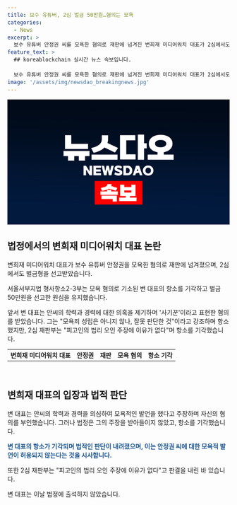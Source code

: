 ```yaml
---
title: 보수 유튜버, 2심 벌금 50만원…혐의는 모욕
categories:
  - News
excerpt: >
  보수 유튜버 안정권 씨를 모욕한 혐의로 재판에 넘겨진 변희재 미디어워치 대표가 2심에서도 벌금형을 선고받았습니다. 변 대표는 안씨의 학력과 경력에 위조 의혹을 제기하며 '사기꾼'이라고 표현한 혐의를 받았고, 1심에서 벌금형을 선고받은 후에도 이를 부인했습니다. 그러나 2심 재판부는 "피고인의 법리 오인 주장에 이유가 없다"며 항소를 기각하고 벌금 50만원을 선고했습니다. 변 대표는 이날 법정에 출석하지 않았습니다.
feature_text: >
  ## koreablockchain 실시간 뉴스 속보입니다.

  보수 유튜버 안정권 씨를 모욕한 혐의로 재판에 넘겨진 변희재 미디어워치 대표가 2심에서도 벌금형을 선고받았습니다. 변 대표는 안씨의 학력과 경력에 위조 의혹을 제기하며 '사기꾼'이라고 표현한 혐의를 받았고, 1심에서 벌금형을 선고받은 후에도 이를 부인했습니다. 그러나 2심 재판부는 "피고인의 법리 오인 주장에 이유가 없다"며 항소를 기각하고 벌금 50만원을 선고했습니다. 변 대표는 이날 법정에 출석하지 않았습니다.
image: '/assets/img/newsdao_breakingnews.jpg'
---
```


<p><img src="/assets/img/newsdao_breakingnews.jpg" alt="koreablockchain 속보" /></p>

<h2 data-ke-size="size26">법정에서의 변희재 미디어워치 대표 논란</h2>

<p data-ke-size="size16">변희재 미디어워치 대표가 보수 유튜버 안정권을 모욕한 혐의로 재판에 넘겨졌으며, 2심에서도 벌금형을 선고받았습니다.</p>

<p data-ke-size="size16">서울서부지법 형사항소2-3부는 모욕 혐의로 기소된 변 대표의 항소를 기각하고 벌금 50만원을 선고한 원심을 유지했습니다.</p>

<p data-ke-size="size16">앞서 변 대표는 안씨의 학력과 경력에 대한 의혹을 제기하며 '사기꾼'이라고 표현한 혐의를 받았습니다. 그는 "모욕죄 성립은 아니지 않나, 잘못 판단한 것"이라고 강조하며 항소했지만, 2심 재판부는 "피고인의 법리 오인 주장에 이유가 없다"며 항소를 기각했습니다.</p>

<table>
    <tbody>
        <tr>
            <td style="text-align: center; height: 17px;"><b>변희재 미디어워치 대표</b></td>
            <td style="text-align: center; height: 17px;"><b>안정권</b></td>
            <td style="text-align: center; height: 17px;"><b>재판</b></td>
            <td style="text-align: center; height: 17px;"><b>모욕 혐의</b></td>
            <td style="text-align: center; height: 17px;"><b>항소 기각</b></td>
        </tr>
    </tbody>
</table>

<p data-ke-size="size16">&nbsp;</p>

<h2 data-ke-size="size26">변희재 대표의 입장과 법적 판단</h2>

<p data-ke-size="size16">변 대표는 안씨의 학력과 경력을 의심하여 모욕적인 발언을 했다고 주장하며 자신의 혐의를 부인했습니다. 그러나 법정은 그의 주장을 받아들이지 않았고, 항소를 기각했습니다.</p>

<p data-ke-size="size16"><b><span style="color: #1a5490;">변 대표의 항소가 기각되며 법적인 판단이 내려졌으며, 이는 안정권 씨에 대한 모욕적 발언이 허용되지 않는다는 것을 시사합니다.</span></b></p>

<p data-ke-size="size16">또한 2심 재판부는 "피고인의 법리 오인 주장에 이유가 없다"고 판결을 내린 바 있습니다.</p>

<p data-ke-size="size16">변 대표는 이날 법정에 출석하지 않았습니다.</p>

<p data-ke-size="size16">&nbsp;</p>

